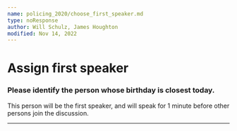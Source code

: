 ```yaml
---
name: policing_2020/choose_first_speaker.md
type: noResponse
author: Will Schulz, James Houghton
modified: Nov 14, 2022
---
```


# Assign first speaker

### Please identify the person whose birthday is closest today.

This person will be the first speaker, and will speak for 1 minute before
other persons join the discussion.

---

